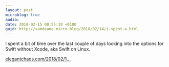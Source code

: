 ```yaml
---
layout: post
microblog: true
audio: 
date: 2018-02-15 00:55:19 +0100
guid: http://samdeane.micro.blog/2018/02/14/i-spent-a.html
---
```

I spent a bit of time over the last couple of days looking into the options for Swift without Xcode, aka Swift on Linux.

[elegantchaos.com/2018/02/1...](http://elegantchaos.com/2018/02/14/swift-without-xcode.html)
